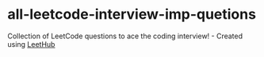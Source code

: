 # all-leetcode-interview-imp-quetions
Collection of LeetCode questions to ace the coding interview! - Created using [LeetHub](https://github.com/QasimWani/LeetHub)
